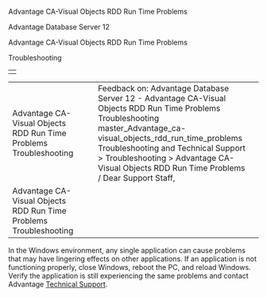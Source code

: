 Advantage CA-Visual Objects RDD Run Time Problems




Advantage Database Server 12  

Advantage CA-Visual Objects RDD Run Time Problems

Troubleshooting

|  |
| --- |
|  |

|  |  |  |  |  |
| --- | --- | --- | --- | --- |
| Advantage CA-Visual Objects RDD Run Time Problems  Troubleshooting |  |  | Feedback on: Advantage Database Server 12 - Advantage CA-Visual Objects RDD Run Time Problems Troubleshooting master\_Advantage\_ca-visual\_objects\_rdd\_run\_time\_problems Troubleshooting and Technical Support > Troubleshooting > Advantage CA-Visual Objects RDD Run Time Problems / Dear Support Staff, |  |
| Advantage CA-Visual Objects RDD Run Time Problems  Troubleshooting |  |  |  |  |

In the Windows environment, any single application can cause problems that may have lingering effects on other applications. If an application is not functioning properly, close Windows, reboot the PC, and reload Windows. Verify the application is still experiencing the same problems and contact Advantage [Technical Support](master_technical_support_u_s__and_canada.htm).